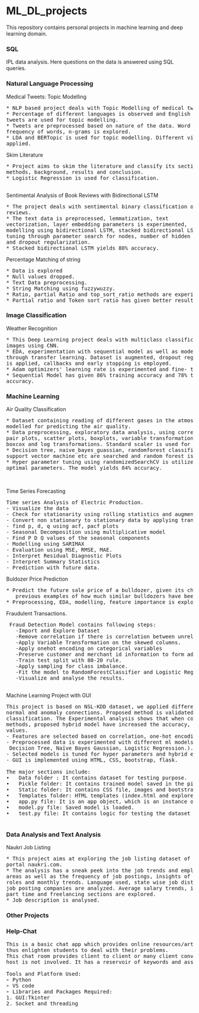 # ML_DL_projects 
This repository contains personal projects in machine learning and deep learning domain.


### SQL 
IPL data analysis. 
Here questions on the data is answered using SQL queries. 
### Natural Language Processing
Medical Tweets: Topic Modelling
<pre>
* NLP based project deals with Topic Modelling of medical tweets.
* Percentage of different languages is observed and English language
tweets are used for topic modelling.
* Tweets are preprocessed based on nature of the data. Word Cloud,
frequency of words, n-grams is explored.
* LDA and BERTopic is used for topic modelling. Different visualizations are
applied.
</pre>
Skim Literature
<pre>
* Project aims to skim the literature and classify its sections: objective,
methods, background, results and conclusion.
* Logistic Regression is used for classification.<br>
</pre> 

Sentimental Analysis of Book Reviews with Bidirectional
LSTM
<pre>
* The project deals with sentimental binary classification of book
reviews. 
* The text data is preprocessed, lemmatization, text
vectorization, layer embedding parameters is experimented,
modelling using bidirectional LSTM, stacked bidirectional LSTM. Fine
tuning through parameter search for nodes, number of hidden layers
and dropout regularization.
* Stacked bidirectional LSTM yields 80% accuracy. 
</pre> 

Percentage Matching of string 
<pre>
* Data is explored 
* Null values dropped. 
* Text Data preprocessing. 
* String Matching using fuzzywuzzy.
* Ratio, partial Ratio and top_sort_ratio methods are experimented.  
* Partial ratio and Token_sort_ratio has given better results. 
</pre>
### Image Classification
Weather Recognition
<pre>
* This Deep Learning project deals with multiclass classification of weather
images using CNN.
* EDA, experimentation with sequential model as well as modelling
through transfer learning. Dataset is augmented, dropout regularization
is applied, callbacks and early stopping is employed.
* Adam optimizers' learning rate is experimented and fine- tuned.
* Sequential Model has given 86% training accuracy and 78% test
accuracy.
</pre> 

### Machine Learning
Air Quality Classification
<pre>
* Dataset containing reading of different gases in the atmosphere is
modelled for predicting the air quality.
* Data preprocessing, exploratory data analysis, using correlation matrix,
pair plots, scatter plots, boxplots, variable transformation is done using
boxcox and log transformations. Standard scaler is used for scaling.
* Decision tree, naive_bayes_guassian, randomforest classifier, Xgb,
support vector machine etc are searched and random forest is chosen.
* Hyper parameter tuning using randomizedSearchCV is utilized to choose
optimal parameters. The model yields 84% accuracy.
<br>
</pre>  

Time Series Forecasting
<pre>
Time series Analysis of Electric Production. 
- Visualize the data
- Check for stationarity using rolling statistics and augmented dickey fuller test
- Convert non stationary to stationary data by applying tranaformation and differencing techniques.
- find p, d, q using acf, pacf plots
- Seasonal Decomposition using multiplicative model
- Find P D Q values of the seasonal components
- Modelling using SARIMAX
- Evaluation using MSE, RMSE, MAE.
- Interpret Residual Diagnostic Plots
- Interpret Summary Statistics
- Prediction with future data.
</pre>
Buldozer Price Prediction 
<pre>
* Predict the future sale price of a bulldozer, given its characteristics and 
   previous examples of how much similar bulldozers have been sold for. 
* Preprocessing, EDA, modelling, feature importance is explored. 
</pre>
Fraudulent Transactions. 
<pre>
 Fraud Detection Model contains following steps:
   -Import and Explore Dataset
   -Remove correlation if there is correlation between unrelated features. 
   -Apply Variable Transformation on the skewed columns. 
   -Apply onehot encoding on categorical variables
   -Preserve customer and merchant id information to form additional categorical features. 
   -Train test split with 80-20 rule. 
   -Apply sampling for class imbalance. 
   -Fit the model to RandomForestClassifier and Logistic Regression. 
   -Visualize and analyse the results. 
  </pre>
Machine Learning Project with GUI  
<pre>
This project is based on NSL-KDD dataset, we applied different algorithms to NSL-KDD data set to classify
normal and anomaly connections. Proposed method is validated by 10 fold cross validation for the
classification. The Experimental analysis shows that when compared to other classification
methods, proposed hybrid model have increased the accuracy, precision, recall and f-measure
values.
- Features are selected based on correlation, one-hot encoding, standard scaling is applied.
- Preprocessed data is experimented with different ml models (Naïve Bayes Bernoulli, KNN,
 Decision Tree, Naïve Bayes Gaussian, Logistic Regression.).
- Selected models is tuned for hyper parameters and hybrid ensemble is performed.
- GUI is implemented using HTML, CSS, bootstrap, flask.

The major sections include:
•	Data folder : It contains dataset for testing purpose. 
•	Pickle folder: It contains trained model saved in the pickle format.
•	Static folder: It contains CSS file, images and bootstrap framework. 
•	Templates folder: HTML templates (index.html and explore.html) is contained. 
•	app.py file: It is an app object, which is an instance of the Flask object. It will act as the central configuration object for the entire application. It is used to set up pieces of the application required for extended functionality.
•	model.py file: Saved model is loaded. 
•	test.py file: It contains logic for testing the dataset whose results are displayed in explore.html 

</pre>


### Data Analysis and Text Analysis 
Naukri Job Listing 
<pre>
* This project aims at exploring the job listing dataset of professional job
portal naukri.com.
* The analysis has a sneak peek into the job trends and employment hub
areas as well as the frequency of job postings, insights of high paying job
roles and monthly trends. Language used, state wise job distributions, top
job posting companies are analyzed. Average salary trends, insights into
part time and freelancing sections are explored.
* Job description is analysed. 
</pre>

### Other Projects

### Help-Chat
<pre>
This is a basic chat app which provides online resources/articles based on the chats and 
thus enlighten students to deal with their problems. 
This chat room provides client to client or many client conversation thus third person or 
host is not involved. It has a reservoir of keywords and associated online link in a csv file. As the keyword is involved in the chat, the clickable link pops up. 

Tools and Platform Used:
➢ Python
➢ VS code
➢ Libraries and Packages Required:
1. GUI:Tkinter
2. Socket and threading 
</pre>
